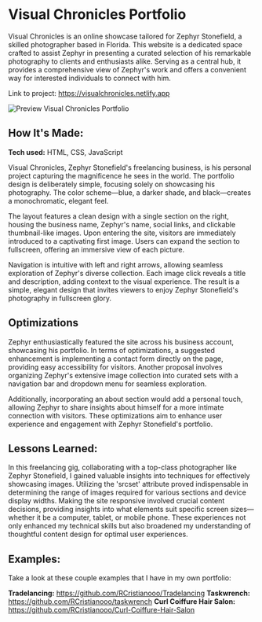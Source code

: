 # Visual Chronicles Portfolio 
Visual Chronicles is an online showcase tailored for Zephyr Stonefield, a skilled photographer based in Florida. This website is a dedicated space crafted to assist Zephyr in presenting a curated selection of his remarkable photography to clients and enthusiasts alike. Serving as a central hub, it provides a comprehensive view of Zephyr's work and offers a convenient way for interested individuals to connect with him.

Link to project: https://visualchronicles.netlify.app

![Preview Visual Chronicles Portfolio](https://github.com/RCristianooo/Visual-Chronicles-Portfolio/assets/114029162/f7fd97a3-dd1f-476f-9552-04cd3181643a)


## How It's Made:

**Tech used:** HTML, CSS, JavaScript

Visual Chronicles, Zephyr Stonefield's freelancing business, is his personal project capturing the magnificence he sees in the world. The portfolio design is deliberately simple, focusing solely on showcasing his photography. The color scheme—blue, a darker shade, and black—creates a monochromatic, elegant feel.

The layout features a clean design with a single section on the right, housing the business name, Zephyr's name, social links, and clickable thumbnail-like images. Upon entering the site, visitors are immediately introduced to a captivating first image. Users can expand the section to fullscreen, offering an immersive view of each picture.

Navigation is intuitive with left and right arrows, allowing seamless exploration of Zephyr's diverse collection. Each image click reveals a title and description, adding context to the visual experience. The result is a simple, elegant design that invites viewers to enjoy Zephyr Stonefield's photography in fullscreen glory.

## Optimizations

Zephyr enthusiastically featured the site across his business account, showcasing his portfolio. In terms of optimizations, a suggested enhancement is implementing a contact form directly on the page, providing easy accessibility for visitors. Another proposal involves organizing Zephyr's extensive image collection into curated sets with a navigation bar and dropdown menu for seamless exploration.

Additionally, incorporating an about section would add a personal touch, allowing Zephyr to share insights about himself for a more intimate connection with visitors. These optimizations aim to enhance user experience and engagement with Zephyr Stonefield's portfolio.

## Lessons Learned:

In this freelancing gig, collaborating with a top-class photographer like Zephyr Stonefield, I gained valuable insights into techniques for effectively showcasing images. Utilizing the 'srcset' attribute proved indispensable in determining the range of images required for various sections and device display widths. Making the site responsive involved crucial content decisions, providing insights into what elements suit specific screen sizes—whether it be a computer, tablet, or mobile phone. These experiences not only enhanced my technical skills but also broadened my understanding of thoughtful content design for optimal user experiences.

## Examples:
Take a look at these couple examples that I have in my own portfolio:

**Tradelancing:** https://github.com/RCristianooo/Tradelancing
**Taskwrench:** https://github.com/RCristianooo/taskwrench
**Curl Coiffure Hair Salon:** https://github.com/RCristianooo/Curl-Coiffure-Hair-Salon
